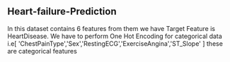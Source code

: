 ## Heart-failure-Prediction

In this dataset contains 6 features from them we have Target Feature is HeartDisease.
We have to perform One Hot Encoding for categorical data i.e[ 'ChestPainType','Sex','RestingECG','ExerciseAngina','ST_Slope' ] these are categorical features
